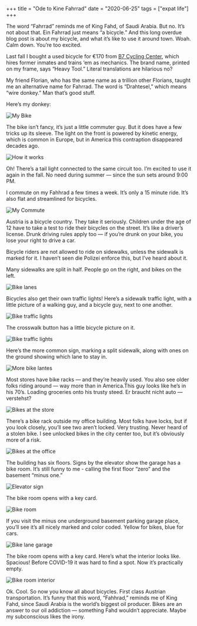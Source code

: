 +++
title = "Ode to Kine Fahrrad"
date = "2020-06-25"
tags = ["expat life"]
+++

The word “Fahrrad” reminds me of King Fahd, of Saudi Arabia. But no. It’s not about that. Ein Fahrrad just means “a bicycle.” And this long overdue blog post is about my bicycle, and what it’s like to use it around town. Woah. Calm down. You’re too excited.

Last fall I bought a used bicycle for €170 from [B7 Cycling Center](https://goo.gl/maps/ijv5ky1szcRvYkSu5), which hires former inmates and trains ‘em as mechanics. The brand name, printed on my frame, says “Heavy Tool.” Literal translations are hilarious no?

My friend Florian, who has the same name as a trillion other Florians, taught me an alternative name for Fahrrad. The word is “Drahtesel,” which means “wire donkey.” Man that’s good stuff.

Here’s my donkey:

![My Bike](/images/matt/travel-blog/1_tXar3KaCPlH809fUO63_ZQ.jpeg)

The bike isn’t fancy, it’s just a little commuter guy. But it does have a few tricks up its sleeve. The light on the front is powered by kinetic energy, which is common in Europe, but in America this contraption disappeared decades ago.

![How it works](/images/matt/travel-blog/1_rnCPYtSKT0v_5dUNdaxP8w.png)

Oh! There’s a tail light connected to the same circuit too. I’m excited to use it again in the fall. No need during summer — since the sun sets around 9:00 PM.

I commute on my Fahhrad a few times a week. It’s only a 15 minute ride. It’s also flat and streamlined for bicycles.

![My Commute](/images/matt/travel-blog/commute.png)

Austria is a bicycle country. They take it seriously. Children under the age of 12 have to take a test to ride their bicycles on the street. It’s like a driver’s license. Drunk driving rules apply too — if you’re drunk on your bike, you lose your right to drive a car.

Bicycle riders are not allowed to ride on sidewalks, unless the sidewalk is marked for it. I haven’t seen die Polizei enforce this, but I’ve heard about it.

Many sidewalks are split in half. People go on the right, and bikes on the left.

![Bike lanes](/images/matt/travel-blog/image-1.png)

Bicycles also get their own traffic lights! Here’s a sidewalk traffic light, with a little picture of a walking guy, and a bicycle guy, next to one another.

![Bike traffic lights](/images/matt/travel-blog/image-2.png)

The crosswalk button has a little bicycle picture on it.

![Bike traffic lights](/images/matt/travel-blog/image-3.png)

Here’s the more common sign, marking a split sidewalk, along with ones on the ground showing which lane to stay in.

![More bike lantes](/images/matt/travel-blog/1_qslqFHQK5gVYZUsCgsfAoQ.jpeg)

Most stores have bike racks — and they’re heavily used. You also see older folks riding around — way more than in America.This guy looks like he’s in his 70’s. Loading groceries onto his trusty steed. Er braucht nicht auto — verstehst?

![Bikes at the store](/images/matt/travel-blog/1_3t3ZyRcXQpnY7rwNOLAXiA.jpeg)

There’s a bike rack outside my office building. Most folks have locks, but if you look closely, you’ll see two aren’t locked. Very trusting. Never heard of a stolen bike. I see unlocked bikes in the city center too, but it’s obviously more of a risk.

![Bikes at the office](/images/matt/travel-blog/1_dZwkMaH2-eBXJS5t2dvk6A.jpeg)

The building has six floors. Signs by the elevator show the garage has a bike room. It’s still funny to me - calling the first floor “zero” and the basement “minus one.”

![Elevator sign](/images/matt/travel-blog/image-4.png)

The bike room opens with a key card.

![Bike room](/images/matt/travel-blog/image-5.png)

If you visit the minus one underground basement parking garage place, you’ll see it’s all nicely marked and color coded. Yellow for bikes, blue for cars.

![Bike lane garage](/images/matt/travel-blog/image-5.png)

The bike room opens with a key card. Here’s what the interior looks like. Spacious! Before COVID-19 it was hard to find a spot. Now it’s practically empty.

![Bike room interior](/images/matt/travel-blog/1_sc5Q4M_sW7onjXHcBayHog.jpeg)

Ok. Cool. So now you know all about bicycles. First class Austrian transportation. It’s funny that this word, “Fahhrad,” reminds me of King Fahd, since Saudi Arabia is the world’s biggest oil producer. Bikes are an answer to our oil addiction — something Fahd wouldn’t appreciate. Maybe my subconscious likes the irony.



